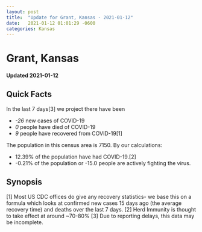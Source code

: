 ```yaml
---
layout: post
title:  "Update for Grant, Kansas - 2021-01-12"
date:   2021-01-12 01:01:29 -0600
categories: Kansas
---
```


# Grant, Kansas
#### Updated 2021-01-12

## Quick Facts

In the last 7 days[3] we project there have been
- *-26* new cases of COVID-19
- *0* people have died of COVID-19
- *9* people have recovered from COVID-19[1]

The population in this census area is 7150. By our calculations:
- 12.39% of the population have had COVID-19.[2]
- -0.21% of the population or -15.0 people are actively fighting the virus.

## Synopsis




[1] Most US CDC offices do give any recovery statistics- we base this on a formula which looks at confirmed new cases
15 days ago (the average recovery time) and deaths over the last 7 days.
[2] Herd Immunity is thought to take effect at around ~70-80%
[3] Due to reporting delays, this data may be incomplete. 
    